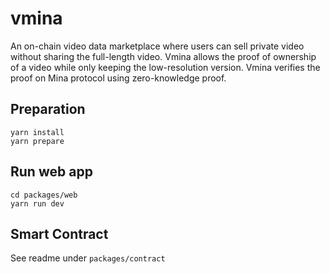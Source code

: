 # vmina

An on-chain video data marketplace where users can sell private video without sharing the full-length video. Vmina allows the proof of ownership of a video while only keeping the low-resolution version. Vmina verifies the proof on Mina protocol using zero-knowledge proof.

## Preparation

```
yarn install
yarn prepare
```

## Run web app

```
cd packages/web
yarn run dev
```

## Smart Contract

See readme under `packages/contract`

